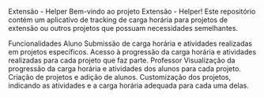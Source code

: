 Extensão - Helper
Bem-vindo ao projeto Extensão - Helper! Este repositório contém um aplicativo de tracking de carga horária para projetos de extensão ou outros projetos que possuam necessidades semelhantes.

Funcionalidades
Aluno
Submissão de carga horária e atividades realizadas em projetos específicos.
Acesso à progressão da carga horária e atividades realizadas para cada projeto que faz parte.
Professor
Visualização da progressão da carga horária e atividades dos alunos para cada projeto.
Criação de projetos e adição de alunos.
Customização dos projetos, indicando as atividades e a carga horária adequada para cada uma delas.
